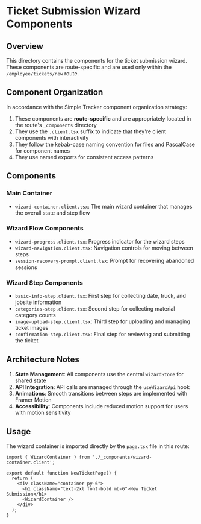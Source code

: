# Ticket Submission Wizard Components

## Overview

This directory contains the components for the ticket submission wizard. These components are route-specific and are used only within the `/employee/tickets/new` route.

## Component Organization

In accordance with the Simple Tracker component organization strategy:

1. These components are **route-specific** and are appropriately located in the route's `_components` directory
2. They use the `.client.tsx` suffix to indicate that they're client components with interactivity
3. They follow the kebab-case naming convention for files and PascalCase for component names
4. They use named exports for consistent access patterns

## Components

### Main Container

- `wizard-container.client.tsx`: The main wizard container that manages the overall state and step flow

### Wizard Flow Components

- `wizard-progress.client.tsx`: Progress indicator for the wizard steps
- `wizard-navigation.client.tsx`: Navigation controls for moving between steps
- `session-recovery-prompt.client.tsx`: Prompt for recovering abandoned sessions

### Wizard Step Components

- `basic-info-step.client.tsx`: First step for collecting date, truck, and jobsite information
- `categories-step.client.tsx`: Second step for collecting material category counts
- `image-upload-step.client.tsx`: Third step for uploading and managing ticket images
- `confirmation-step.client.tsx`: Final step for reviewing and submitting the ticket

## Architecture Notes

1. **State Management**: All components use the central `wizardStore` for shared state
2. **API Integration**: API calls are managed through the `useWizardApi` hook
3. **Animations**: Smooth transitions between steps are implemented with Framer Motion
4. **Accessibility**: Components include reduced motion support for users with motion sensitivity

## Usage

The wizard container is imported directly by the `page.tsx` file in this route:

```tsx
import { WizardContainer } from './_components/wizard-container.client';

export default function NewTicketPage() {
  return (
    <div className="container py-6">
      <h1 className="text-2xl font-bold mb-6">New Ticket Submission</h1>
      <WizardContainer />
    </div>
  );
}
```
